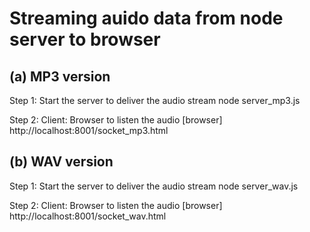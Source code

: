 # Streaming auido data from node server to browser
## (a) MP3 version
Step 1: Start the server to deliver the audio stream
node server_mp3.js

Step 2: Client: Browser to listen the audio
[browser] http://localhost:8001/socket_mp3.html

## (b) WAV version
Step 1: Start the server to deliver the audio stream
node server_wav.js

Step 2: Client: Browser to listen the audio
[browser] http://localhost:8001/socket_wav.html
